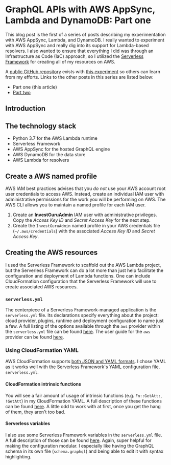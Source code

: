 # GraphQL APIs with AWS AppSync, Lambda and DynamoDB: Part one

This blog post is the first of a series of posts describing my experimentation with AWS AppSync, Lambda, and 
DynamoDB. I really wanted to experiment with AWS AppSync and really dig into its support for Lambda-based 
resolvers. I also  wanted to ensure that everything I did was through an Infrastructure as Code (IaC) approach, 
so I utilized the [Serverless Framework](https://serverless.com/) for creating all of my resources on AWS. 

A [public GitHub repository](https://github.com/cebartling/invest-guru) exists with 
[this experiment](https://github.com/cebartling/invest-guru/tree/master/experiments/InvestGuruPrototype1) 
so others can learn from my efforts. Links to the other posts in this series are listed below:

- Part one (this article)
- [Part two]() 


## Introduction


## The technology stack

- Python 3.7 for the AWS Lambda runtime
- Serverless Framework
- AWS AppSync for the hosted GraphQL engine
- AWS DynamoDB for the data store
- AWS Lambda for resolvers


## Create a AWS named profile 

AWS IAM best practices advises that you _do not_ use your AWS account root user credentials to access AWS. 
Instead, create an individual IAM user with administrative permissions for the work you will be performing
on AWS. The AWS CLI allows you to maintain a named profile for each IAM user.   

1. Create an **InvestGuruAdmin** IAM user with administrative privileges. Copy the _Access Key ID_ and 
_Secret Access Key_ for the next step.
1. Create the `InvestGuruAdmin` named profile in your AWS credentials file (`~/.aws/credentials`) with the 
associated _Access Key ID_ and _Secret Access Key_.


## Creating the AWS resources

I used the Serverless Framework to scaffold out the AWS Lambda project, but the Serverless Framework can 
do a lot more than just help facilitate the configuration and deployment of Lambda functions. One can
include CloudFormation configuration that the Serverless Framework will use to create associated AWS
resources.

### `serverless.yml`

The centerpiece of a Serverless Framework-managed application is the `serverless.yml` file. Its declarations 
specify everything about the project: cloud provider, plugins, runtime and deployment configuration to name
just a few. A full listing of the options available through the `aws` provider within the `serverless.yml`
file can be found [here](https://serverless.com/framework/docs/providers/aws/guide/serverless.yml/). The 
user guide for the `aws` provider can be found [here](https://serverless.com/framework/docs/providers/aws/guide/intro/).  


### Using CloudFormation YAML
 
AWS CloudFormation supports 
[both JSON and YAML formats](https://docs.aws.amazon.com/AWSCloudFormation/latest/UserGuide/template-formats.html). 
I chose YAML as it works well with the Serverless Framework's YAML configuration file, `serverless.yml`.

#### CloudFormation intrinsic functions

You will see a fair amount of usage of intrinsic functions (e.g. `Fn::GetAtt:`, `!GetAtt`) in my CloudFormation YAML. A 
full description of these functions can be found [here](https://docs.aws.amazon.com/AWSCloudFormation/latest/UserGuide/intrinsic-function-reference.html).
A little odd to work with at first, once you get the hang of them, they aren't too bad.

#### Serverless variables

I also use some Serverless Framework variables in the `serverless.yml` file. A full description of those can be
found [here](https://serverless.com/framework/docs/providers/aws/guide/variables/). Again, super helpful for making
the configuration modular. I especially like having the GraphQL schema in its own file (`schema.graphql`) and 
being able to edit it with syntax highlighting.